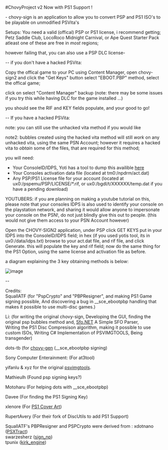 #ChovyProject v2
Now with PS1 Support !

\- chovy-sign is an application to allow you to convert PSP and PS1 ISO's to be playable on unmodified PSVita's

Setups:
You need a valid (offical) PSP or PS1 license,
i recommend getting; Petz Saddle Club, LocoRoco Midnight Carnival, or Ape Quest Starter Pack
atleast one of these are free in *most* regions; 

however failing that, you can also use a PSP DLC license- 

-- if you don't have a hacked PSVita:

Copy the offical game to your PC using Content Manager,
open chovy-sign2 and click the "Get Keys" button
select "EBOOT.PBP" method, 
select the offical game;

click on select "Content Manager" backup
(note: there may be some issues if you try this while having DLC for the game installed ...)

you should see the RIF and KEY fields populate, and your good to go!

-- If you have a hacked PSVita:

note: you can still use the unhacked vita method if you would like 

note2: bubbles created using the hacked vita method will still *work* on any unhacked vita, 
using the same PSN Account; however it requires a hacked vita to *obtain* some of the files, 
that are required for this method;

you will need: 
- Your ConsoleID/IDPS, Yoti has a tool to dump this availible [here](https://github.com/Yoti/psv_idpsdump/releases/)
- Your Consoles activation data file (located at tm0:/npdrm/act.dat)
- Any PSP/PS1 License file for your account (located at ux0:/pspemu/PSP/LICENSE/*.rif, or ux0:/bgdl/t/XXXXXX/temp.dat if you have a pending download)

YOUTUBERS: if you are planning on making a youtube tutorial on this, please note that your consoles IDPS is
also used to identify your console on the playstation network,
and sharing it would allow anyone to impersonate your console on the PSN!,
do not just blindly give this out to people.
(this would not give them access to your PSN Account however)

Open the CHOVY-SIGN2 application, under PSP click GET KEYS
put in your IDPS into the ConsoleID/IDPS field; in hex (if you used yotis tool, its in ux0:/data/idps.txt) 
browse to your act.dat file, and rif file, and click Generate.
this will populate the key and rif field; 
now do the same thing for the PS1 Option, using the same license and activation file as before.



a diagram explaining the 3 key obtaining methods is below:

![image](https://silica.codes/SilicaAndPina/chovy-sign/raw/branch/master/Methods.png)

-- 


Credits:    
SquallATF (for "PspCrypto" and "PBPResigner", and making PS1 Game signing possible,
And discovering a bug in \_\_sce_ebootpbp handling that makes it possible to use multi-disc games.)

Li: (for writing the original chovy-sign,
Developing the GUI, finding the original psp bubbles method and,
[Sfo.NET](https://github.com/KuromeSan/Sfo.NET/blob/master/README.md) A Simple SFO Parser,             
Writing the PS1 Disc Compresison algorithm, making it possible to use custom ISOs,
Writing C# Implementation of PSVIMGTOOLS,
Being transgender)

				
dots-tb (for [chovy-gen](https://github.com/dots-tb/chovy-gen) (\_\_sce_ebootpbp signing)         

Sony Computer Enterainment: (For at3tool)

yifanlu & xyz for the original [psvimgtools](https://github.com/yifanlu/psvimgtools). 

Mathieulh (Found psp signing keys?)            

Motoharu (For helping dots with \_\_sce_ebootpbp)                 

Davee (For finding the PS1 Signing Key)

xlenore (For [PS1 Cover Art](https://github.com/xlenore/psx-covers))              

RupertAvery (For their fork of DiscUtils to add PS1 Support)  


SquallATF's PBPResigner and PSPCrypto were derived from :
xdotnano ([PSXTract](https://github.com/xdotnano/PSXtract))             
swarzesherz ([sign_np](https://github.com/swarzesherz/sign_np))             
tpunix ([kirk_engine](https://github.com/tpunix/kirk_engine))             
	